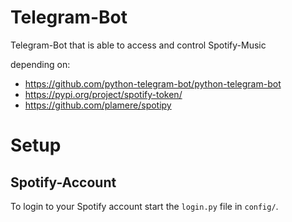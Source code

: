 # Telegram-Bot

Telegram-Bot that is able to access and control Spotify-Music

depending on:
- https://github.com/python-telegram-bot/python-telegram-bot
- https://pypi.org/project/spotify-token/
- https://github.com/plamere/spotipy

# Setup
## Spotify-Account
To login to your Spotify account start the `login.py` file in `config/`.